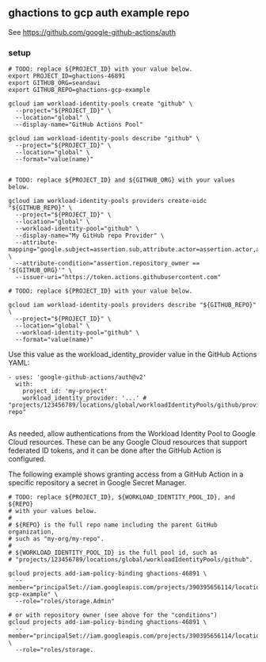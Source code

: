 ## ghactions to gcp auth example repo

See <https://github.com/google-github-actions/auth>

### setup

```
# TODO: replace ${PROJECT_ID} with your value below.
export PROJECT_ID=ghactions-46891
export GITHUB_ORG=seandavi
export GITHUB_REPO=ghactions-gcp-example

gcloud iam workload-identity-pools create "github" \
  --project="${PROJECT_ID}" \
  --location="global" \
  --display-name="GitHub Actions Pool"

gcloud iam workload-identity-pools describe "github" \
  --project="${PROJECT_ID}" \
  --location="global" \
  --format="value(name)"


# TODO: replace ${PROJECT_ID} and ${GITHUB_ORG} with your values below.

gcloud iam workload-identity-pools providers create-oidc "${GITHUB_REPO}" \
  --project="${PROJECT_ID}" \
  --location="global" \
  --workload-identity-pool="github" \
  --display-name="My GitHub repo Provider" \
  --attribute-mapping="google.subject=assertion.sub,attribute.actor=assertion.actor,attribute.repository=assertion.repository,attribute.repository_owner=assertion.repository_owner" \
  --attribute-condition="assertion.repository_owner == '${GITHUB_ORG}'" \
  --issuer-uri="https://token.actions.githubusercontent.com"

# TODO: replace ${PROJECT_ID} with your value below.

gcloud iam workload-identity-pools providers describe "${GITHUB_REPO}" \
  --project="${PROJECT_ID}" \
  --location="global" \
  --workload-identity-pool="github" \
  --format="value(name)"
```

Use this value as the workload_identity_provider value in the GitHub Actions YAML:

```
- uses: 'google-github-actions/auth@v2'
  with:
    project_id: 'my-project'
    workload_identity_provider: '...' # "projects/123456789/locations/global/workloadIdentityPools/github/providers/my-repo"


```
As needed, allow authentications from the Workload Identity Pool to Google Cloud resources. These can be any Google Cloud resources that support federated ID tokens, and it can be done after the GitHub Action is configured.

The following example shows granting access from a GitHub Action in a specific repository a secret in Google Secret Manager.
```
# TODO: replace ${PROJECT_ID}, ${WORKLOAD_IDENTITY_POOL_ID}, and ${REPO}
# with your values below.
#
# ${REPO} is the full repo name including the parent GitHub organization,
# such as "my-org/my-repo".
#
# ${WORKLOAD_IDENTITY_POOL_ID} is the full pool id, such as
# "projects/123456789/locations/global/workloadIdentityPools/github".

gcloud projects add-iam-policy-binding ghactions-46891 \
  --member="principalSet://iam.googleapis.com/projects/390395656114/locations/global/workloadIdentityPools/github/attribute.repository/ghactions-gcp-example" \
  --role="roles/storage.Admin"

# or with repository owner (see above for the "conditions")
gcloud projects add-iam-policy-binding ghactions-46891 \
  --member="principalSet://iam.googleapis.com/projects/390395656114/locations/global/workloadIdentityPools/github/attribute.repository_owner/seandavi" \
  --role="roles/storage.    
```
